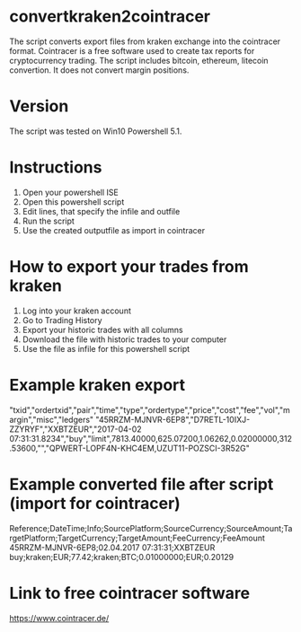 # convertkraken2cointracer
The script converts export files from kraken exchange into the cointracer format. Cointracer is a free software used to create tax reports for cryptocurrency trading. The script includes bitcoin, ethereum, litecoin convertion. It does not convert margin positions.

# Version
The script was tested on Win10 Powershell 5.1.

# Instructions
1. Open your powershell ISE
2. Open this powershell script
3. Edit lines, that specify the infile and outfile
4. Run the script
5. Use the created outputfile as import in cointracer

# How to export your trades from kraken
1. Log into your kraken account
2. Go to Trading History
3. Export  your historic trades with all columns
4. Download the file with historic trades to your computer
5. Use the file as infile for this powershell script

# Example kraken export 
"txid","ordertxid","pair","time","type","ordertype","price","cost","fee","vol","margin","misc","ledgers"
"45RRZM-MJNVR-6EP8","D7RETL-10IXJ-ZZYRYF","XXBTZEUR","2017-04-02 07:31:31.8234","buy","limit",7813.40000,625.07200,1.06262,0.02000000,312.53600,"","QPWERT-LOPF4N-KHC4EM,UZUT11-POZSCI-3R52G"

# Example converted file after script (import for cointracer)
Reference;DateTime;Info;SourcePlatform;SourceCurrency;SourceAmount;TargetPlatform;TargetCurrency;TargetAmount;FeeCurrency;FeeAmount
45RRZM-MJNVR-6EP8;02.04.2017 07:31:31;XXBTZEUR buy;kraken;EUR;77.42;kraken;BTC;0.01000000;EUR;0.20129

# Link to free cointracer software
https://www.cointracer.de/
